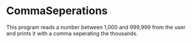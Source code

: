 # CommaSeperations
This program reads a number between 1,000 and 999,999 from the user and prints it with a comma seperating the thousands.
